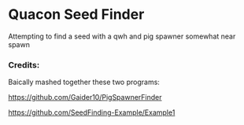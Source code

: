 # Quacon Seed Finder

Attempting to find a seed with a qwh and pig spawner somewhat near spawn

### Credits:
Baically mashed together these two programs:

https://github.com/Gaider10/PigSpawnerFinder

https://github.com/SeedFinding-Example/Example1

